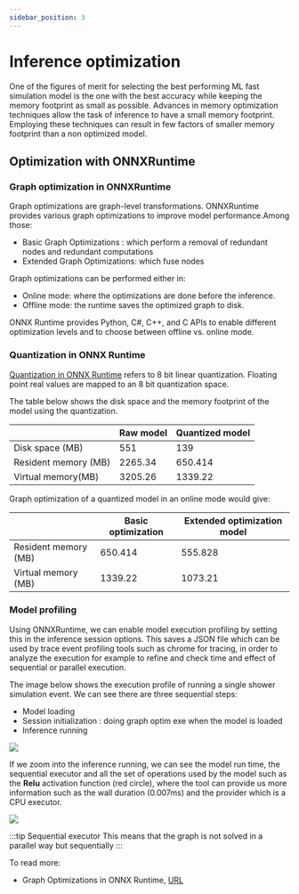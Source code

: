 ```yaml
---
sidebar_position: 3
---
```


# Inference optimization

One of the figures of merit for selecting the best performing ML fast simulation model is the one with the best accuracy while keeping the memory footprint as small as possible. Advances in memory optimization techniques allow the task of inference to have a small memory footprint. Employing these techniques can result in few factors of smaller memory footprint than a non optimized model.


## Optimization with ONNXRuntime 

### Graph optimization in ONNXRuntime 

Graph optimizations are graph-level transformations. ONNXRuntime provides various graph optimizations to improve model performance.Among those: 

- Basic Graph Optimizations : which perform a removal of redundant nodes and redundant computations
- Extended Graph Optimizations: which fuse nodes

Graph optimizations can be performed either in:
- Online mode: where the optimizations are done before the inference. 
- Offline mode: the runtime saves the optimized graph to disk. 

ONNX Runtime provides Python, C#, C++, and C APIs to enable different optimization levels and to choose between offline vs. online mode.

### Quantization in ONNX Runtime

[Quantization in ONNX Runtime](https://onnxruntime.ai/docs/performance/quantization.html) refers to 8 bit linear quantization. Floating point real values are mapped to an 8 bit quantization space.

The table below shows the disk space and the memory footprint of the model using the quantization.

|   |  Raw model |  Quantized model |  
|---|---|---|
| Disk space (MB)  |    551        |           139         |  
| Resident memory (MB)  |    2265.34         |       650.414             |  
| Virtual memory(MB)  |     3205.26        |        1339.22            |  

Graph optimization of a quantized model in an online mode would give:

|   |  Basic optimization|  Extended optimization model |  
|---|---|---|
|  Resident memory (MB) |  650.414        |   555.828       |  
|  Virtual memory (MB) |    1339.22     |    1073.21     |  


### Model profiling 

Using ONNXRuntime, we can enable model execution profiling by setting this in the inference session options. This saves a JSON file which can be used by trace event profiling tools such as chrome for tracing, in order to analyze the execution for example to refine and check time and effect of sequential or parallel execution.

The image below shows the execution profile of running a single shower simulation event. We can see there are three sequential steps:

- Model loading
- Session initialization : doing graph optim exe when the model is loaded
- Inference running  


![](/img/Geant4_Inference/Inference_optimization/ONNX_Profile_1.png)


If we zoom into the inference running, we can see the model run time, the sequential executor and all the set of operations used by the model such as the **Relu** activation function (red circle), where the tool can provide us more information such as the wall duration (0.007ms) and the provider which is a CPU executor.

![](/img/Geant4_Inference/Inference_optimization/ONNX_Profile_2.png)


:::tip Sequential executor 
This means that the graph is not solved in a parallel way but sequentially 
:::

To read more:

- Graph Optimizations in ONNX Runtime, [URL](https://onnxruntime.ai/docs/performance/graph-optimizations.html)